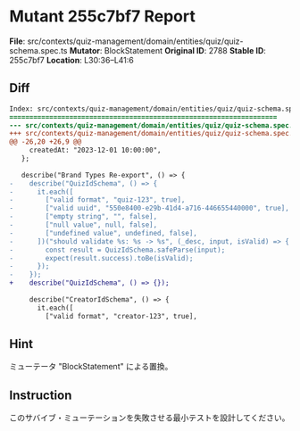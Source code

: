 # Mutant 255c7bf7 Report

**File**: src/contexts/quiz-management/domain/entities/quiz/quiz-schema.spec.ts
**Mutator**: BlockStatement
**Original ID**: 2788
**Stable ID**: 255c7bf7
**Location**: L30:36–L41:6

## Diff

```diff
Index: src/contexts/quiz-management/domain/entities/quiz/quiz-schema.spec.ts
===================================================================
--- src/contexts/quiz-management/domain/entities/quiz/quiz-schema.spec.ts	original
+++ src/contexts/quiz-management/domain/entities/quiz/quiz-schema.spec.ts	mutated #2788
@@ -26,20 +26,9 @@
     createdAt: "2023-12-01 10:00:00",
   };
 
   describe("Brand Types Re-export", () => {
-    describe("QuizIdSchema", () => {
-      it.each([
-        ["valid format", "quiz-123", true],
-        ["valid uuid", "550e8400-e29b-41d4-a716-446655440000", true],
-        ["empty string", "", false],
-        ["null value", null, false],
-        ["undefined value", undefined, false],
-      ])("should validate %s: %s -> %s", (_desc, input, isValid) => {
-        const result = QuizIdSchema.safeParse(input);
-        expect(result.success).toBe(isValid);
-      });
-    });
+    describe("QuizIdSchema", () => {});
 
     describe("CreatorIdSchema", () => {
       it.each([
         ["valid format", "creator-123", true],
```

## Hint

ミューテータ "BlockStatement" による置換。

## Instruction

このサバイブ・ミューテーションを失敗させる最小テストを設計してください。
